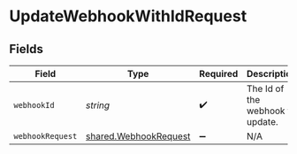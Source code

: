 # UpdateWebhookWithIdRequest


## Fields

| Field                                                          | Type                                                           | Required                                                       | Description                                                    |
| -------------------------------------------------------------- | -------------------------------------------------------------- | -------------------------------------------------------------- | -------------------------------------------------------------- |
| `webhookId`                                                    | *string*                                                       | :heavy_check_mark:                                             | The Id of the webhook to update.                               |
| `webhookRequest`                                               | [shared.WebhookRequest](../../models/shared/webhookrequest.md) | :heavy_minus_sign:                                             | N/A                                                            |